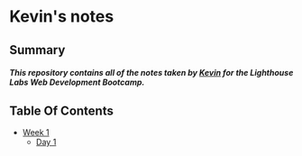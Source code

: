 # Kevin's notes


## Summary

##### This repository contains all of the notes taken by [Kevin](https://github.com/originallykevin) for the Lighthouse Labs Web Development Bootcamp.


## Table Of Contents
* [Week 1](/Week_1)
  * [Day 1](/Week_1/Day_1) 
